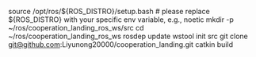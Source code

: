source /opt/ros/${ROS_DISTRO}/setup.bash # please replace ${ROS_DISTRO} with your specific env variable, e.g., noetic
mkdir -p ~/ros/cooperation_landing_ros_ws/src
cd ~/ros/cooperation_landing_ros_ws
rosdep update
wstool init src
git clone git@github.com:Liyunong20000/cooperation_landing.git
catkin build
